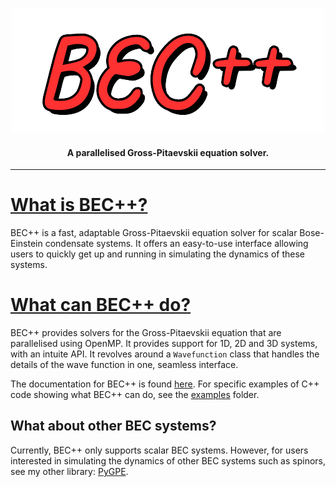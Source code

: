 <p align="center"><img src="docs/BEC++.png" alt="logo" ></p>

<h4 align="center">A parallelised Gross-Pitaevskii equation solver.</h4>

---

# <u> What is BEC++?</u>
BEC++ is a fast, adaptable Gross-Pitaevskii equation solver for scalar Bose-Einstein condensate systems.
It offers an easy-to-use interface allowing users to quickly get up and running in simulating the dynamics of these systems.

# <u> What can BEC++ do?</u>
BEC++ provides solvers for the Gross-Pitaevskii equation that are parallelised using OpenMP.
It provides support for 1D, 2D and 3D systems, with an intuite API.
It revolves around a `Wavefunction` class that handles the details of the wave function in one, seamless interface.

The documentation for BEC++ is found [here](https://wheelermt.github.io/BECpp/).
For specific examples of C++ code showing what BEC++ can do, see the [examples](examples/) folder.

## What about other BEC systems?
Currently, BEC++ only supports scalar BEC systems.
However, for users interested in simulating the dynamics of other BEC systems such as spinors, see my other library: [PyGPE](https://github.com/wheelerMT/pygpe/).
